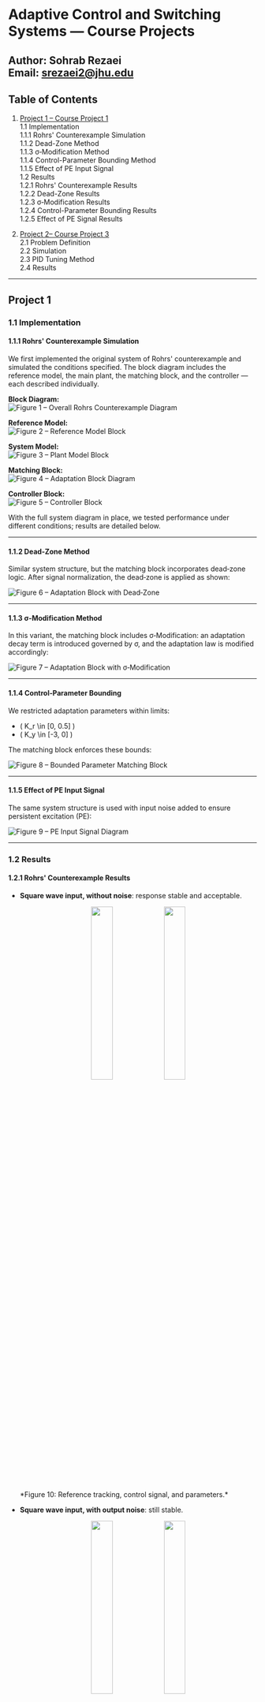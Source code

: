 # Adaptive Control and Switching Systems — Course Projects

**Author:** Sohrab Rezaei  
Email: srezaei2@jhu.edu
---

## Table of Contents

1. [Project 1 – Course Project 1](#project-1)  
   1.1 Implementation  
     1.1.1 Rohrs' Counterexample Simulation  
     1.1.2 Dead-Zone Method  
     1.1.3 σ‑Modification Method  
     1.1.4 Control-Parameter Bounding Method  
     1.1.5 Effect of PE Input Signal  
   1.2 Results  
     1.2.1 Rohrs' Counterexample Results  
     1.2.2 Dead-Zone Results  
     1.2.3 σ‑Modification Results  
     1.2.4 Control-Parameter Bounding Results  
     1.2.5 Effect of PE Signal Results  

2. [Project 2– Course Project 3](#project-2)  
   2.1 Problem Definition  
   2.2 Simulation  
   2.3 PID Tuning Method  
   2.4 Results  

---

## Project 1 

### 1.1 Implementation

#### 1.1.1 Rohrs' Counterexample Simulation

We first implemented the original system of Rohrs' counterexample and simulated the conditions specified. The block diagram includes the reference model, the main plant, the matching block, and the controller — each described individually.

**Block Diagram:**  
![Figure 1 – Overall Rohrs Counterexample Diagram](figures/figure1.png)

**Reference Model:**  
![Figure 2 – Reference Model Block](figures/figure2.png)

**System Model:**  
![Figure 3 – Plant Model Block](figures/figure3.png)

**Matching Block:**  
![Figure 4 – Adaptation Block Diagram](figures/figure4.png)

**Controller Block:**  
![Figure 5 – Controller Block](figures/figure5.png)

With the full system diagram in place, we tested performance under different conditions; results are detailed below.

---

#### 1.1.2 Dead‑Zone Method

Similar system structure, but the matching block incorporates dead‑zone logic. After signal normalization, the dead‑zone is applied as shown:

![Figure 6 – Adaptation Block with Dead‑Zone](figures/figure6.png)

---

#### 1.1.3 σ‑Modification Method

In this variant, the matching block includes σ‑Modification: an adaptation decay term is introduced governed by σ, and the adaptation law is modified accordingly:

![Figure 7 – Adaptation Block with σ‑Modification](figures/figure7.png)

---

#### 1.1.4 Control‑Parameter Bounding

We restricted adaptation parameters within limits:  
- \( K_r \in [0, 0.5] \)  
- \( K_y \in [-3, 0] \)

The matching block enforces these bounds:

![Figure 8 – Bounded Parameter Matching Block](figures/figure8.png)

---

#### 1.1.5 Effect of PE Input Signal

The same system structure is used with input noise added to ensure persistent excitation (PE):

![Figure 9 – PE Input Signal Diagram](figures/figure9.png)

---

### 1.2 Results

#### 1.2.1 Rohrs' Counterexample Results

- **Square wave input, without noise**: response stable and acceptable.  
   <p align="center">
    <img src="figures/figure10a.png" width="30%" />
    <img src="figures/figure10b.png" width="30%" />
  </p>  
  *Figure 10: Reference tracking, control signal, and parameters.*
  
- **Square wave input, with output noise**: still stable.  
   <p align="center">
    <img src="figures/figure11a.png" width="30%" />
    <img src="figures/figure11b.png" width="30%" />
  </p>  
  *Figure 11: Reference tracking, control signal, and parameters.*

- **Long-time step input, no noise**: stable response.  
   <p align="center">
    <img src="figures/figure12a.png" width="30%" />
    <img src="figures/figure12b.png" width="30%" />
  </p>  
  *Figure 12: Reference tracking, control signal, and parameters.*
  
- **Long-time step input, with noise**: instability due to parameter drift observed.  
   <p align="center">
    <img src="figures/figure13a.png" width="30%" />
    <img src="figures/figure13b.png" width="30%" />
  </p>  
  *Figure 13: Reference tracking, control signal, and parameters.*
- **Sinusoidal input at 8 rad/s**: system exhibits parameter explosion as expected.  
   <p align="center">
    <img src="figures/figure14a.png" width="30%" />
    <img src="figures/figure14b.png" width="30%" />
  </p>  
  *Figure 14: Reference tracking, control signal, and parameters.*
- **Sinusoidal input at 16.1 rad/s**: system becomes unstable.  
   <p align="center">
    <img src="figures/figure15a.png" width="30%" />
    <img src="figures/figure15b.png" width="30%" />
  </p>  
  *Figure 15: Reference tracking, control signal, and parameters.*
---

#### 1.2.2 Dead‑Zone Results

- Square wave response stable and acceptable.  
  ![Figure 16](figures/figure16.png)

- Square wave with noise remains stable.  
  ![Figure 17](figures/figure17.png)

- Sinusoid at 16.1 rad/s: stable but with phase/gain degradation — a trade‑off.  
  ![Figure 18](figures/figure18.png)

- Robust against output noise.  
  ![Figure 19](figures/figure19.png)

---

#### 1.2.3 σ‑Modification Results

- At 16.1 rad/s sinusoid, system remains stable but with reduced performance—phase/gain error.  
  ![Figure 20](figures/figure20.png)

---

#### 1.2.4 Control‑Parameter Bounding Results

- Response to 16.1 rad/s sinusoid is stable.  
  ![Figure 21](figures/figure21.png)

- Among all methods, square wave performance is best here. Bounding limits prevent over-aggressive adaptation.  
  ![Figure 22](figures/figure22.png)

---

#### 1.2.5 Effect of PE Signal Results

- PE input prevents instability, but response remains suboptimal, and parameter drift ("explosion") may still occur.  
  ![Figure 23](figures/figure23.png)

---
## References

This project is based on the following references:

- Rohrs, C., et al. "Robustness of continuous-time adaptive control algorithms in the presence of unmodeled dynamics." *IEEE Transactions on Automatic Control*, vol. 30, no. 9, 2003, pp. 881-889.

- Åström, K. Johan. "Adaptive feedback control." *Proceedings of the IEEE*, vol. 75, no. 2, 1987, pp. 185-217.

- Daniel Liberzon, *Switching in Systems and Control*, vol. 190, Springer, 2003.

---
## Project 2 

### 2.1 Problem Definition

A nonlinear RC circuit where capacitance depends on voltage. This is linearized at 9 operating points between 10 V and 12 V, in 0.25 V increments. A PID controller is designed for each point, and switching logic selects the appropriate controller based on model error.

---

### System Equations

The system is defined by a capacitor whose capacitance $C$ is a function of the voltage across it, $V_c$.

The capacitance is given by:
$$C(V_c) = V_c^2 + C_0$$

The circuit's dynamic behavior is described by the following differential equation, derived from Kirchhoff's Current Law, where $u$ is the input voltage and $R$ is the resistance:
$$i_c = \frac{u-V_c}{R} = C \frac{dV_c}{dt} = (V_c^2 + C_0) \frac{dV_c}{dt}$$

Solving for the state derivative, $\frac{dV_c}{dt}$:
$$\frac{dV_c}{dt} = \frac{u-V_c}{R(V_c^2 + C_0)} = \frac{-1}{R(V_c^2 + C_0)}V_c + \frac{1}{R(V_c^2 + C_0)}u$$

---

### Linearization

To analyze the system's local behavior, we linearize the state equation around a general operating point $(V_c=a, u=b)$ using a first-order Taylor series expansion. This requires finding the partial derivatives of $\frac{dV_c}{dt}$.

**Partial Derivatives:**
* With respect to input $u$:
    $$
    \frac{\partial}{\partial u} \left( \frac{dV_c}{dt} \right) = \frac{1}{R(V_c^2 + C_0)}
    $$

* With respect to state $V_c$:
    $$
    \frac{\partial}{\partial V_c} \left( \frac{dV_c}{dt} \right) = -\frac{1}{R(V_c^2 + C_0)} - \frac{2V_c(u-V_c)}{R(V_c^2+C_0)^2} = -\frac{(R-2)V_c^2 + RC_0 + 2V_c u}{R(V_c^2+C_0)^2}
    $$

**Linearized Equation:**
The full linearized equation around the point $(a,b)$ is:
$$\frac{dV_c}{dt}\bigg|_{V_c=a, u=b} \approx \frac{b-a}{R(a^2+C_0)} - \frac{(R-2)a^2 + RC_0 + 2ab}{R(a^2+C_0)^2}(V_c-a) + \frac{1}{R(a^2+C_0)}(u-b)$$

This can be expressed in the simplified form:
$$\frac{dV_c}{dt} \approx g_0 + g_1(V_c - a) + g_2(u-b)$$

---

### Stationary Point Analysis

A stationary (or equilibrium) point is where the system is stable, meaning $\frac{dV_c}{dt} = 0$. From the state equation, this occurs when $u-V_c=0$, or $V_c = u$.

We evaluate the linearized model at a stationary point where $V_c = u = b$. The perturbations around this point are $\Delta V_c = V_c - b$ and $\Delta u = u - b$. The linearized dynamics become:
$$\frac{d(\Delta V_c)}{dt} \approx g_1 \Delta V_c + g_2 \Delta u$$

The coefficients $g_0$, $g_1$, and $g_2$ are calculated at this stationary point:
$$g_0 = \frac{b-b}{R(b^2+C_0)} = 0$$

$$g_1 = -\frac{1}{R(b^2+C_0)} = -\frac{1}{RC(b)}$$

$$g_2 = \frac{1}{R(b^2+C_0)} = \frac{1}{RC(b)}$$

---

### Transfer Function

From the linearized dynamics around the stationary point, we can derive the transfer function $G(s) = \frac{\Delta V_c(s)}{\Delta u(s)}$ by taking the Laplace transform:
$$s \Delta V_c(s) = g_1 \Delta V_c(s) + g_2 \Delta u(s)$$
$$(s - g_1)\Delta V_c(s) = g_2 \Delta u(s)$$

The resulting first-order transfer function is:
$$G(s) = \frac{g_2}{s-g_1}$$

---

### 2.2 Simulation Setup

**Overall Simulink architecture:**  
![Figure 25 – Full System Block Diagram](figures/figure25.png)

**Linearized model bank:**  
![Figure 26 – Model Bank](figures/figure26.png)

**Switching Logic Block Diagram:**  
![Figure 27 – Switching Logic Overview](figures/figure27.png)  
![Figure 28 – Controller Selection Logic](figures/figure28.png)

**Controller Bank:**  
![Figure 29 – Switching Controller Bank with Dwell Time](figures/figure29.png)

**Controlled Plant Block:**  
![Figure 30 – Controlled System Block](figures/figure30.png)

---

### 2.3 PID Coefficient Tuning

Using MATLAB’s PID Tuner, coefficients were obtained for each linearized operating point:

| PID Set | Kp      | Ki       | Kd        |
|---------|---------|----------|-----------|
| PID 1   | 35.6203 | 442.5115 | 0.0333428 |
| PID 2   | 35.6203 | 431.5869 | 0.0341868 |
| PID 3   | 35.6203 | 420.9384 | 0.0350516 |
| PID 4   | 35.6203 | 410.6729 | 0.0359376 |
| PID 5   | 35.6203 | 400.8988 | 0.0368455 |
| PID 6   | 35.6203 | 391.7145 | 0.0377757 |
| PID 7   | 35.6203 | 383.2078 | 0.0387288 |
| PID 8   | 35.6203 | 375.4557 | 0.0397053 |
| PID 9   | 35.6203 | 362.7143 | 0.0406782 |

---

### 2.4 Results

The system demonstrates effective control under various input types and noise conditions.

**MMPID without noise:**  
![Figure 31](figures/figure31.png)

**MMPID with noise:**  
![Figure 32](figures/figure32.png)

**Square wave, no noise:**  
![Figure 33](figures/figure33.png)

**Square wave, with noise:**  
![Figure 34](figures/figure34.png)

**Step input, no noise:**  
![Figure 35](figures/figure35.png)

**Step input, with noise:**  
![Figure 36](figures/figure36.png)

--
